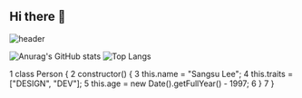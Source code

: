## Hi there 👋

<!--
**jjamponglover/jjamponglover** is a ✨ _special_ ✨ repository because its `README.md` (this file) appears on your GitHub profile.

Here are some ideas to get you started:

- 🔭 I’m currently working on ...
- 🌱 I’m currently learning ...
- 👯 I’m looking to collaborate on ...
- 🤔 I’m looking for help with ...
- 💬 Ask me about ...
- 📫 How to reach me: ...
- 😄 Pronouns: ...
- ⚡ Fun fact: ...
-->
![header](https://capsule-render.vercel.app/api?type=rounded&color=auto&text=상수의깃허브&height=300&fontSize=100&animation=fadeIn)


![Anurag's GitHub stats](https://github-readme-stats.vercel.app/api?username=anuraghazra&theme=tokyonight&show_icons=true)
![Top Langs](https://github-readme-stats.vercel.app/api/top-langs/?username=jjamponglover&layout=compact)

1  class Person {
2      constructor() {
3        this.name = "Sangsu Lee";
4        this.traits = ["DESIGN", "DEV"];
5        this.age = new Date().getFullYear() - 1997;
6      }
7  }
